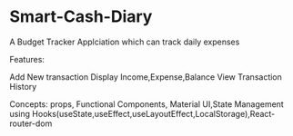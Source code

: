 # Smart-Cash-Diary
A Budget Tracker Applciation which can track daily expenses 

Features:

Add New transaction
Display Income,Expense,Balance
View Transaction History 

Concepts:
props, Functional Components, Material UI,State Management using Hooks(useState,useEffect,useLayoutEffect,LocalStorage),React-router-dom


